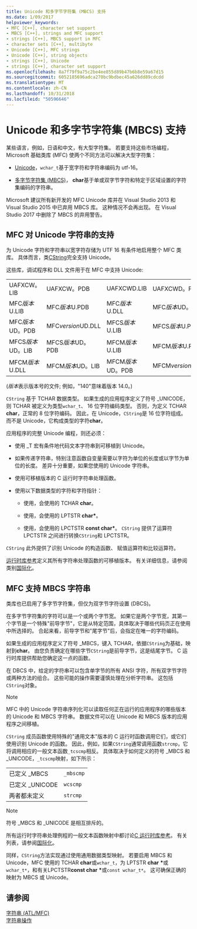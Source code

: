 ```yaml
---
title: Unicode 和多字节字符集 (MBCS) 支持
ms.date: 1/09/2017
helpviewer_keywords:
- MFC [C++], character set support
- MBCS [C++], strings and MFC support
- strings [C++], MBCS support in MFC
- character sets [C++], multibyte
- Unicode [C++], MFC strings
- Unicode [C++], string objects
- strings [C++], Unicode
- strings [C++], character set support
ms.openlocfilehash: 8a7f79f9a75c2be4ee855d89b47b6b8e59a67d15
ms.sourcegitcommit: 6052185696adca270bc9bdbec45a626dd89cdcdd
ms.translationtype: MT
ms.contentlocale: zh-CN
ms.lasthandoff: 10/31/2018
ms.locfileid: "50596646"
---
```

# <a name="unicode-and-multibyte-character-set-mbcs-support"></a>Unicode 和多字节字符集 (MBCS) 支持

某些语言，例如，日语和中文，有大型字符集。 若要支持这些市场编程，Microsoft 基础类库 (MFC) 使两个不同方法可以解决大型字符集：

- [Unicode](#mfc-support-for-unicode-strings)，`wchar_t`基于宽字符和字符串编码为 utf-16。

- [多字节字符集 (MBCS)](#mfc-support-for-mbcs-strings)， **char**基于单或双字节字符和特定于区域设置的字符集编码的字符串。

Microsoft 建议所有新开发的 MFC Unicode 库并在 Visual Studio 2013 和 Visual Studio 2015 中已弃用 MBCS 库。 这种情况不会再出现。 在 Visual Studio 2017 中删除了 MBCS 的弃用警告。

## <a name="mfc-support-for-unicode-strings"></a>MFC 对 Unicode 字符串的支持

为 Unicode 字符和字符串以宽字符存储为 UTF 16 有条件地启用整个 MFC 类库。 具体而言，类[CString](../atl-mfc-shared/reference/cstringt-class.md)完全支持 Unicode。

这些库，调试程序和 DLL 文件用于在 MFC 中支持 Unicode:

|||||
|-|-|-|-|
|UAFXCW。LIB|UAFXCW。PDB|UAFXCWD.LIB|UAFXCWD。PDB|
|MFC*版本*U.LIB|MFC*版本*U.PDB|MFC*版本*U.DLL|MFC*版本*UD。LIB|
|MFC*版本*UD。PDB|MFC*version*UD.DLL|MFCS*版本*U.LIB|MFCS*版本*U.PDB|
|MFCS*版本*UD。LIB|MFCS*版本*UD。PDB|MFCM*版本*U.LIB|MFCM*版本*U.PDB|
|MFCM*版本*U.DLL|MFCM*版本*UD。LIB|MFCM*版本*UD。PDB|MFCM*version*UD.DLL|

(*版本*表示版本号的文件; 例如，"140"意味着版本 14.0。)

`CString` 基于 TCHAR 数据类型。 如果生成的应用程序定义了符号 _UNICODE，则 TCHAR 被定义为类型`wchar_t`、 16 位字符编码类型。 否则，为定义 TCHAR **char**，正常的 8 位字符编码。 因此，在 Unicode，`CString`是 16 位字符组成。 而不是 Unicode，它构成类型的字符**char**。

应用程序的完整 Unicode 编程，则还必须：

- 使用 _T 宏有条件地代码文本字符串到可移植到 Unicode。

- 如果传递字符串，特别注意函数自变量需要以字符为单位的长度或以字节为单位的长度。 差异十分重要，如果您使用的 Unicode 字符串。

- 使用可移植版本的 C 运行时字符串处理函数。

- 使用以下数据类型的字符和字符指针：

   - 使用，会使用的 TCHAR **char**。

   - 使用，会使用的 LPTSTR **char**<strong>\*</strong>。

   - 使用，会使用的 LPCTSTR **const char**<strong>\*</strong>。 `CString` 提供了运算符 LPCTSTR 之间进行转换`CString`和 LPCTSTR。

`CString` 此外提供了识别 Unicode 的构造函数、 赋值运算符和比较运算符。

[运行时库参考](../c-runtime-library/c-run-time-library-reference.md)定义其所有字符串处理函数的可移植版本。 有关详细信息，请参阅类别[国际化](../c-runtime-library/internationalization.md)。

## <a name="mfc-support-for-mbcs-strings"></a>MFC 支持 MBCS 字符串

类库也已启用了多字节字符集，但仅为双字节字符设置 (DBCS)。

在多字节字符集的字符可以是一个或两个字节宽。 如果它是两个字节宽，其第一个字节是一个特殊"前导字节"，它是从特定范围，具体取决于哪些代码页正在使用中所选择的。 合起来看，前导字节和"尾字节"后，会指定在唯一的字符编码。

如果生成的应用程序定义了符号 _MBCS，键入 TCHAR，依据`CString`为基础，映射到**char**。 由您负责确定在哪些字节`CString`是前导字节，这是结尾字节。 C 运行时库提供帮助您确定这一点的函数。

在 DBCS 中，给定的字符串可以包含单字节的所有 ANSI 字符，所有双字节字符或两种方法的组合。 这些可能的操作需要谨慎处理在分析字符串。 这包括`CString`对象。

> [!NOTE]
> MFC 中的 Unicode 字符串序列化可以读取任何正在运行的应用程序的哪些版本的 Unicode 和 MBCS 字符串。 数据文件可以在 Unicode 和 MBCS 版本的应用程序之间移植。

`CString` 成员函数使用特殊的"通用文本"版本的 C 运行时函数调用它们，或它们使用识别 Unicode 的函数。 因此，例如，如果`CString`通常调用函数`strcmp`，它将调用相应的一般文本函数`_tcscmp`相反。 具体取决于如何定义的符号 _MBCS 和 _UNICODE，`_tcscmp`映射，如下所示：

|||
|-|-|
|已定义 _MBCS|`_mbscmp`|
|已定义 _UNICODE|`wcscmp`|
|两者都未定义|`strcmp`|

> [!NOTE]
> 符号 _MBCS 和 _UNICODE 是相互排斥的。

所有运行时字符串处理例程的一般文本函数映射中都讨论[C 运行时库参考](../c-runtime-library/c-run-time-library-reference.md)。 有关列表，请参阅[国际化](../c-runtime-library/internationalization.md)。

同样，`CString`方法实现通过使用通用数据类型映射。 若要启用 MBCS 和 Unicode，MFC 使用的 TCHAR **char**或`wchar_t`，为 LPTSTR **char** <strong>\*</strong>或`wchar_t*`，和有关LPCTSTR**const char** <strong>\*</strong>或`const wchar_t*`。 这可确保正确的映射为 MBCS 或 Unicode。

## <a name="see-also"></a>请参阅

[字符串 (ATL/MFC)](../atl-mfc-shared/strings-atl-mfc.md)<br/>
[字符串操作](../c-runtime-library/string-manipulation-crt.md)
